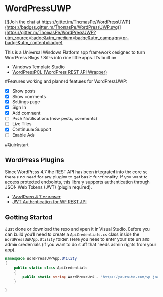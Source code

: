 # WordPressUWP

[![Join the chat at https://gitter.im/ThomasPe/WordPressUWP](https://badges.gitter.im/ThomasPe/WordPressUWP.svg)](https://gitter.im/ThomasPe/WordPressUWP?utm_source=badge&utm_medium=badge&utm_campaign=pr-badge&utm_content=badge)

This is a Universal Windows Platform app framework designed to turn WordPress Blogs / Sites into nice little apps. It's built on
* Windows Template Studio
* [WordPressPCL (WordPress REST API Wrapper)](https://github.com/ThomasPe/WordPressPCL)

#Features
working and planned features for WordPressUWP:
- [x] Show posts
- [x] Show comments
- [x] Settings page
- [x] Sign In
- [x] Add comment
- [ ] Push Notifications (new posts, comments)
- [ ] Live Tiles
- [x] Continuum Support
- [ ] Enable Ads

#Quickstart

## WordPress Plugins
Since WordPress 4.7 the REST API has been integrated into the core so there's no need for any plugins to get basic functionality. If you want to access protected endpoints, this library supports authentication through JSON Web Tokens (JWT) (plugin required).

* [WordPress 4.7 or newer](https://wordpress.org/)
* [JWT Authentication for WP REST API](https://wordpress.org/plugins/jwt-authentication-for-wp-rest-api/)

## Getting Started

Just clone or download the repo and open it in Visual Studio. Before you can build you'll need to create a `ApiCredentials.cs` class inside the `WordPressUWPApp.Utility` folder. Here you need to enter your site uri and admin credentials (if you want to do stuff that needs admin rights from your app).

```c#
namespace WordPressUWPApp.Utility
{
    public static class ApiCredentials
    {
        public static string WordPressUri = "http://yoursite.com/wp-json/";
    }

}

```
